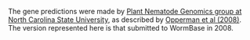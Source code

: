 [//]: # (Created by ./bin/manage_files.pl from ./species/Meloidogyne_hapla/PRJNA29083/Meloidogyne_hapla_PRJNA29083.annotation.html on Thu Jun 11 13:44:46 2020)
The gene predictions were made by [Plant Nematode Genomics group at North Carolina State University](http://www.pngg.org/cbnp/index.php), as described by [Opperman et al (2008)](http://europepmc.org/abstract/MED/18809916). The version represented here is that submitted to WormBase in 2008.
